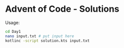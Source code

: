 # Advent of Code - Solutions

Usage:
```sh
cd Day1
nano input.txt # put input here
kotlinc -script solution.kts input.txt
```
